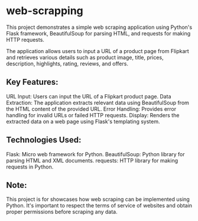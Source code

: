 # web-scrapping
This project demonstrates a simple web scraping application using Python's Flask framework, BeautifulSoup for parsing HTML, and requests for making HTTP requests.

The application allows users to input a URL of a product page from Flipkart and retrieves various details such as product image, title, prices, description, highlights, rating, reviews, and offers.

## Key Features:
URL Input: Users can input the URL of a Flipkart product page.
Data Extraction: The application extracts relevant data using BeautifulSoup from the HTML content of the provided URL.
Error Handling: Provides error handling for invalid URLs or failed HTTP requests.
Display: Renders the extracted data on a web page using Flask's templating system.

## Technologies Used:
Flask: Micro web framework for Python.
BeautifulSoup: Python library for parsing HTML and XML documents.
requests: HTTP library for making requests in Python.

## Note:
This project is for showcases how web scraping can be implemented using Python. It's important to respect the terms of service of websites and obtain proper permissions before scraping any data. 

